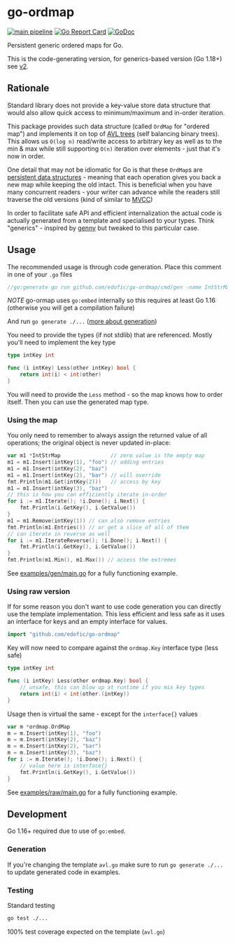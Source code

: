 # go-ordmap

[![main pipeline](https://github.com/edofic/go-ordmap/actions/workflows/main.yml/badge.svg)](https://github.com/edofic/go-ordmap/actions/workflows/main.yml)
[![Go Report Card](https://goreportcard.com/badge/github.com/edofic/go-ordmap)](https://goreportcard.com/report/github.com/edofic/go-ordmap)
[![GoDoc](https://godoc.org/github.com/gopherjs/vecty?status.svg)](https://godoc.org/github.com/edofic/go-ordmap)

Persistent generic ordered maps for Go.

This is the code-generating version, for generics-based version (Go 1.18+) see [v2](https://github.com/edofic/go-ordmap/tree/v2).

## Rationale

Standard library does not provide a key-value store data structure that would
also allow quick access to minimum/maximum and in-order iteration.

This package provides such data structure (called `OrdMap` for "ordered map")
and implements it on top of [AVL trees](https://en.wikipedia.org/wiki/AVL_tree)
(self balancing binary trees). This allows us `O(log n)` read/write access to
arbitrary key as well as to the min & max while still supporting `O(n)`
iteration over elements - just that it's now in order.

One detail that may not be idiomatic for Go is that these `OrdMap`s are
[persistent data
structures](https://en.wikipedia.org/wiki/Persistent_data_structure) - meaning
that each operation gives you back a new map while keeping the old intact. This
is beneficial when you have many concurrent readers - your writer can advance
while the readers still traverse the old versions (kind of similar to
[MVCC](https://en.wikipedia.org/wiki/Multiversion_concurrency_control))

In order to facilitate safe API and efficient internalization the actual code
is actually generated from a template and specialised to your types. Think
"generics" - inspired by [genny](https://github.com/cheekybits/genny) but
tweaked to this particular case.

## Usage

The recommended usage is through code generation. Place this comment in one of
your `.go` files

```go
//go:generate go run github.com/edofic/go-ordmap/cmd/gen -name IntStrMap -key intKey -value string -target ./int_str_map.go
```

*NOTE* go-ormap uses `go:embed` internally so this requires at least Go 1.16
(otherwise you will get a compilation failure)

And run `go generate ./...`  ([more about generation](https://blog.golang.org/generate))

You need to provide the types (if not stdlib) that are referenced. Mostly
you'll need to implement the key type

```go
type intKey int

func (i intKey) Less(other intKey) bool {
	return int(i) < int(other)
}
```

You will need to provide the `Less` method - so the map knows how to order
itself. Then you can use the generated map type.

### Using the map

You only need to remember to always assign the returned value of all
operations; the original object is never updated in-place:

```go
var m1 *IntStrMap                // zero value is the empty map
m1 = m1.Insert(intKey(1), "foo") // adding entries
m1 = m1.Insert(intKey(2), "baz")
m1 = m1.Insert(intKey(2), "bar") // will override
fmt.Println(m1.Get(intKey(2)))   // access by key
m1 = m1.Insert(intKey(3), "baz")
// this is how you can efficiently iterate in-order
for i := m1.Iterate(); !i.Done(); i.Next() {
    fmt.Println(i.GetKey(), i.GetValue())
}
m1 = m1.Remove(intKey(1)) // can also remove entries
fmt.Println(m1.Entries()) // or get a slice of all of them
// can iterate in reverse as well
for i := m1.IterateReverse(); !i.Done(); i.Next() {
    fmt.Println(i.GetKey(), i.GetValue())
}
fmt.Println(m1.Min(), m1.Max()) // access the extremes
```

See
[examples/gen/main.go](https://github.com/edofic/go-ordmap/blob/master/examples/gen/main.go)
for a fully functioning example.

### Using raw version

If for some reason you don't want to use code generation you can directly use
the template implementation. This less efficient and less safe as it uses an
interface for keys and an empty interface for values.

```go
import "github.com/edofic/go-ordmap"
```

Key will now need to compare against the `ordmap.Key` interface type (less safe)

```go
type intKey int

func (i intKey) Less(other ordmap.Key) bool {
	// unsafe, this can blow up at runtime if you mix key types
	return int(i) < int(other.(intKey))
}
```

Usage then is virtual the same - except for the `interface{}` values

```go
var m *ordmap.OrdMap
m = m.Insert(intKey(1), "foo")
m = m.Insert(intKey(2), "baz")
m = m.Insert(intKey(2), "bar")
m = m.Insert(intKey(3), "baz")
for i := m.Iterate(); !i.Done(); i.Next() {
    // value here is interface{}
    fmt.Println(i.GetKey(), i.GetValue())
}
```

See
[examples/raw/main.go](https://github.com/edofic/go-ordmap/blob/master/examples/raw/main.go)
for a fully functioning example.

## Development

Go 1.16+ required due to use of `go:embed`.

### Generation

If you're changing the template `avl.go` make sure to run `go generate ./...` to
update generated code in examples.

### Testing

Standard testing

```sh
go test ./...
```

100% test coverage expected on the template (`avl.go`)
